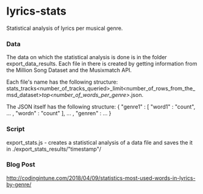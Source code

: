 # lyrics-stats
Statistical analysis of lyrics per musical genre.

### Data
The data on which the statistical analysis is done is in the folder export_data_results. Each file in there is created by getting information from the Million Song Dataset and the Musixmatch API.

Each file's name has the following structure: stats_tracks<number_of_tracks_queried>_limit<number_of_rows_from_the_msd_dataset>_top<number_of_words_per_genre>_<timestamp>.json.

The JSON itself has the following structure:
{ "genre1" : [ "word1" : "count", ... , "wordn" : "count" ], ... , "genren" : ... }
  
### Script
export_stats.js - creates a statistical analysis of a data file and saves the it in ./export_stats_results/"timestamp"/

### Blog Post
http://codingintune.com/2018/04/09/statistics-most-used-words-in-lyrics-by-genre/
